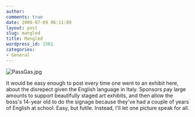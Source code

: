 ```yaml
---
author:
comments: true
date: 2009-07-09 06:11:09
layout: post
slug: mangled
title: Mangled
wordpress_id: 1561
categories:
- General
---
```


![PassGas.jpg](/uploads/2009/07/passgas.jpg)

It would be easy enough to post every time one went to an exhibit here, about the disrepect given the English language in Italy. Sponsors pay large amounts to support beautifully staged art exhibits, and then allow the boss's 14-year old to do the signage because they've had a couple of years of English at school. Easy, but futile. Instead, I'll let one picture speak for all.


